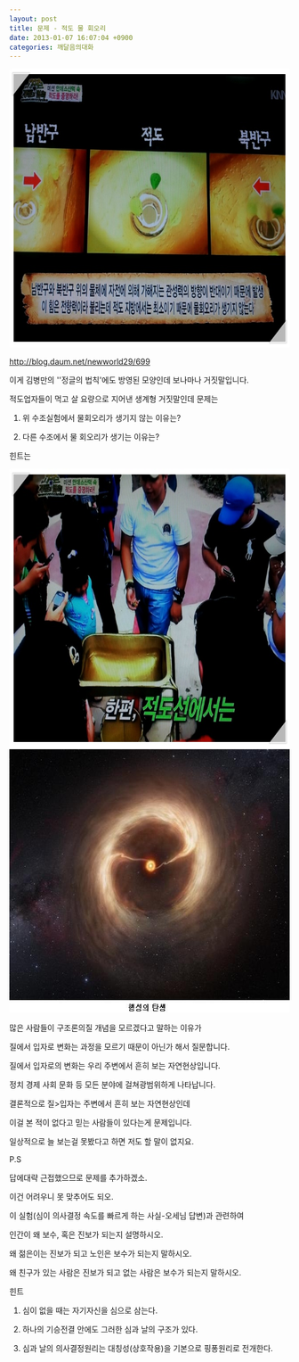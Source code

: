 ```yaml
---
layout: post
title: 문제 - 적도 물 회오리
date: 2013-01-07 16:07:04 +0900
categories: 깨달음의대화
---
```

 <img alt="50.jpg" src="files/attach/images/198/377/311/50.jpg" width="660" height="500" />



<http://blog.daum.net/newworld29/699>



이게 김병만의 ''정글의 법칙'에도 방영된 모양인데 보나마나 거짓말입니다.

적도업자들이 먹고 살 요량으로 지어낸 생계형 거짓말인데 문제는 



1) 위 수조실험에서 물회오리가 생기지 않는 이유는?

2) 다른 수조에서 물 회오리가 생기는 이유는?



힌트는

 <img alt="20121231135110984.jpg" src="files/attach/images/198/377/311/20121231135110984.jpg" width="660" height="500" />



 <img alt="222.JPG" src="files/attach/images/198/377/311/222.JPG" width="636" height="472" />





많은 사람들이 구조론의질 개념을 모르겠다고 말하는 이유가 

질에서 입자로 변화는 과정을 모르기 때문이 아닌가 해서 질문합니다.



질에서 입자로의 변화는 우리 주변에서 흔히 보는 자연현상입니다. 

정치 경제 사회 문화 등 모든 분야에 걸쳐광범위하게 나타납니다.



결론적으로 질>입자는 주변에서 흔히 보는 자연현상인데

이걸 본 적이 없다고 믿는 사람들이 있다는게 문제입니다.

일상적으로 늘 보는걸 못봤다고 하면 저도 할 말이 없지요. 





P.S



답에대략 근접했으므로 문제를 추가하겠소.

이건 어려우니 못 맞추어도 되오.

이 실험(심이 의사결정 속도를 빠르게 하는 사실-오세님 답변)과 관련하여 

인간이 왜 보수, 혹은 진보가 되는지 설명하시오.



왜 젊은이는 진보가 되고 노인은 보수가 되는지 말하시오.

왜 친구가 있는 사람은 진보가 되고 없는 사람은 보수가 되는지 말하시오.



힌트 

1) 심이 없을 때는 자기자신을 심으로 삼는다.

2) 하나의 기승전결 안에도 그러한 심과 날의 구조가 있다.

3) 심과 날의 의사결정원리는 대칭성(상호작용)을 기본으로 핑퐁원리로 전개한다.